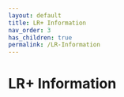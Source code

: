 ```yaml
---
layout: default
title: LR+ Information
nav_order: 3
has_children: true
permalink: /LR-Information
---
```


# LR+ Information
